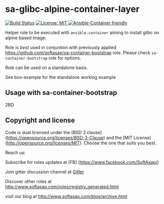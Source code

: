 sa-glibc-alpine-container-layer
===============================

[![Build Status](https://travis-ci.org/softasap/sa-glibc-alpine-container-layer.svg?branch=master)](https://travis-ci.org/softasap/sa-glibc-alpine-container-layer)
[![License: MIT][softasap-license-image] ][softasap-license-url]
[![Ansible-Container friendly][ansible-container-image] ][ansible-container-url]

[ansible-container-image]: https://img.shields.io/badge/ansible--container-ready-brightgreen.svg
[ansible-container-url]: http://bit.ly/ansible-container
[softasap-license-image]: https://img.shields.io/badge/License-MIT-yellow.svg
[softasap-license-url]: https://opensource.org/licenses/MIT


Helper role to be executed with `ansible-container` aiming to install glibc on alpine based image.

Role is _best_ used in conjuntion with previously applied https://github.com/softasap/sa-container-bootstrap role.
Please check `sa-container-bootstrap` role for options.

Role can be used on a standalone basis.


See box-example for the standalone working example


Usage with sa-container-bootstrap
---------------------------------

2BD


Copyright and license
---------------------

Code is dual licensed under the [BSD 3 clause] (https://opensource.org/licenses/BSD-3-Clause) and the [MIT License] (http://opensource.org/licenses/MIT). Choose the one that suits you best.

Reach us:

Subscribe for roles updates at [FB] (https://www.facebook.com/SoftAsap/)

Join gitter discussion channel at [Gitter](https://gitter.im/softasap)

Discover other roles at  http://www.softasap.com/roles/registry_generated.html

visit our blog at http://www.softasap.com/blog/archive.html

